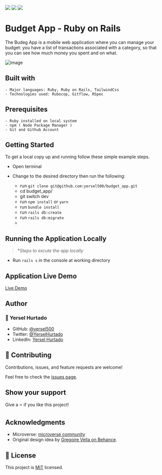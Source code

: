 ![](https://img.shields.io/badge/Microverse-blueviolet) ![](https://img.shields.io/badge/MENGSTU-FENTAW-success) ![](https://img.shields.io/badge/YERSEL-HURTADO-success)

# Budget App - Ruby on Rails

The Budeg App is a mobile web application where you can manage your budget: you have a list of transactions associated with a category, so that you can see how much money you spent and on what.

![image](https://img001.prntscr.com/file/img001/4fwXDdmZQAi627LgcTDslA.png)


## Built with

    - Major languages: Ruby, Ruby on Rails, TailwindCss
    - Technologies used: Rubocop, Gitflow, RSpec

## Prerequisites
    - Ruby installed on local system
    - npm ( Node Package Manager )
    - Git and Github Account  

## Getting Started

To get a local copy up and running follow these simple example steps.

  - Open terminal
  - Change to the desired directory then run the following:

    - run `git clone git@github.com:yersel500/budget_app.git`
    - cd budget_app/ 
    - git switch dev
    - run `npm install` or `yarn`
    - run `bundle install`
    - run `rails db:create`
    - run `rails db:migrate`
    - 
## Running the Application Locally
>**Steps to excute the app locally*
  - Run `rails s` in the console at working directory

## Application Live Demo
  [Live Demo](https://shrouded-brushlands-11034.herokuapp.com/)

## Author

### 👤 Yersel Hurtado
- GitHub: [@yersel500](https://github.com/yersel500/) 
- Twitter: [@YerselHurtado](https://twitter.com/YerselHurtado)
- LinkedIn: [Yersel Hurtado](https://www.linkedin.com/in/yersel-hurtado/) 

## 🤝 Contributing

 Contributions, issues, and feature requests are welcome!

 Feel free to check the [issues page](https://github.com/yersel500/budget_app/issues).

 ## Show your support

 Give a ⭐️ if you like this project!

 ## Acknowledgments

 - Microverse: [microverse community](https://github.com/microverseinc)
 - Original design idea by [Gregoire Vella on Behance](https://www.behance.net/gregoirevella).


## 📝 License

This project is [MIT](./MIT.md) licensed.
